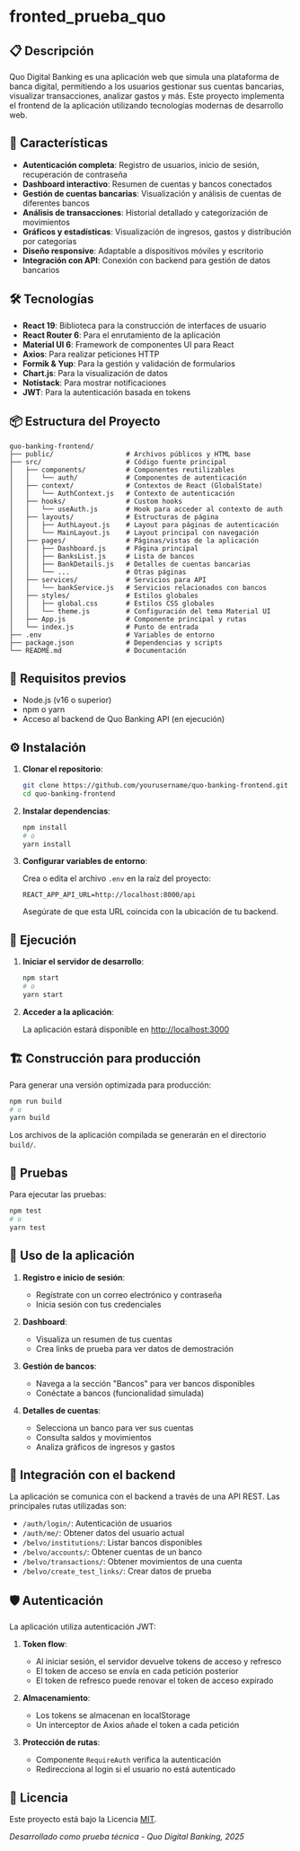 # fronted_prueba_quo

## 📋 Descripción

Quo Digital Banking es una aplicación web que simula una plataforma de banca digital, permitiendo a los usuarios gestionar sus cuentas bancarias, visualizar transacciones, analizar gastos y más. Este proyecto implementa el frontend de la aplicación utilizando tecnologías modernas de desarrollo web.

## 🚀 Características

- **Autenticación completa**: Registro de usuarios, inicio de sesión, recuperación de contraseña
- **Dashboard interactivo**: Resumen de cuentas y bancos conectados
- **Gestión de cuentas bancarias**: Visualización y análisis de cuentas de diferentes bancos
- **Análisis de transacciones**: Historial detallado y categorización de movimientos
- **Gráficos y estadísticas**: Visualización de ingresos, gastos y distribución por categorías
- **Diseño responsive**: Adaptable a dispositivos móviles y escritorio
- **Integración con API**: Conexión con backend para gestión de datos bancarios

## 🛠️ Tecnologías

- **React 19**: Biblioteca para la construcción de interfaces de usuario
- **React Router 6**: Para el enrutamiento de la aplicación
- **Material UI 6**: Framework de componentes UI para React
- **Axios**: Para realizar peticiones HTTP
- **Formik & Yup**: Para la gestión y validación de formularios
- **Chart.js**: Para la visualización de datos
- **Notistack**: Para mostrar notificaciones
- **JWT**: Para la autenticación basada en tokens

## 📦 Estructura del Proyecto

```
quo-banking-frontend/
├── public/                  # Archivos públicos y HTML base
├── src/                     # Código fuente principal
│   ├── components/          # Componentes reutilizables
│   │   └── auth/            # Componentes de autenticación
│   ├── context/             # Contextos de React (GlobalState)
│   │   └── AuthContext.js   # Contexto de autenticación
│   ├── hooks/               # Custom hooks
│   │   └── useAuth.js       # Hook para acceder al contexto de auth
│   ├── layouts/             # Estructuras de página
│   │   ├── AuthLayout.js    # Layout para páginas de autenticación
│   │   └── MainLayout.js    # Layout principal con navegación
│   ├── pages/               # Páginas/vistas de la aplicación
│   │   ├── Dashboard.js     # Página principal
│   │   ├── BanksList.js     # Lista de bancos
│   │   ├── BankDetails.js   # Detalles de cuentas bancarias
│   │   └── ...              # Otras páginas
│   ├── services/            # Servicios para API
│   │   └── bankService.js   # Servicios relacionados con bancos
│   ├── styles/              # Estilos globales
│   │   ├── global.css       # Estilos CSS globales
│   │   └── theme.js         # Configuración del tema Material UI
│   ├── App.js               # Componente principal y rutas
│   └── index.js             # Punto de entrada
├── .env                     # Variables de entorno
├── package.json             # Dependencias y scripts
└── README.md                # Documentación
```

## 🔧 Requisitos previos

- Node.js (v16 o superior)
- npm o yarn
- Acceso al backend de Quo Banking API (en ejecución)

## ⚙️ Instalación

1. **Clonar el repositorio**:
   ```bash
   git clone https://github.com/yourusername/quo-banking-frontend.git
   cd quo-banking-frontend
   ```

2. **Instalar dependencias**:
   ```bash
   npm install
   # o 
   yarn install
   ```

3. **Configurar variables de entorno**:
   
   Crea o edita el archivo `.env` en la raíz del proyecto:
   ```
   REACT_APP_API_URL=http://localhost:8000/api
   ```
   
   Asegúrate de que esta URL coincida con la ubicación de tu backend.

## 🚀 Ejecución

1. **Iniciar el servidor de desarrollo**:
   ```bash
   npm start
   # o
   yarn start
   ```

2. **Acceder a la aplicación**:
   
   La aplicación estará disponible en [http://localhost:3000](http://localhost:3000)

## 🏗️ Construcción para producción

Para generar una versión optimizada para producción:

```bash
npm run build
# o
yarn build
```

Los archivos de la aplicación compilada se generarán en el directorio `build/`.

## 🧪 Pruebas

Para ejecutar las pruebas:

```bash
npm test
# o
yarn test
```

## 📱 Uso de la aplicación

1. **Registro e inicio de sesión**:
   - Regístrate con un correo electrónico y contraseña
   - Inicia sesión con tus credenciales

2. **Dashboard**:
   - Visualiza un resumen de tus cuentas
   - Crea links de prueba para ver datos de demostración

3. **Gestión de bancos**:
   - Navega a la sección "Bancos" para ver bancos disponibles
   - Conéctate a bancos (funcionalidad simulada)

4. **Detalles de cuentas**:
   - Selecciona un banco para ver sus cuentas
   - Consulta saldos y movimientos
   - Analiza gráficos de ingresos y gastos

## 🔌 Integración con el backend

La aplicación se comunica con el backend a través de una API REST. Las principales rutas utilizadas son:

- `/auth/login/`: Autenticación de usuarios
- `/auth/me/`: Obtener datos del usuario actual
- `/belvo/institutions/`: Listar bancos disponibles
- `/belvo/accounts/`: Obtener cuentas de un banco
- `/belvo/transactions/`: Obtener movimientos de una cuenta
- `/belvo/create_test_links/`: Crear datos de prueba

## 🛡️ Autenticación

La aplicación utiliza autenticación JWT:

1. **Token flow**:
   - Al iniciar sesión, el servidor devuelve tokens de acceso y refresco
   - El token de acceso se envía en cada petición posterior
   - El token de refresco puede renovar el token de acceso expirado

2. **Almacenamiento**:
   - Los tokens se almacenan en localStorage
   - Un interceptor de Axios añade el token a cada petición

3. **Protección de rutas**:
   - Componente `RequireAuth` verifica la autenticación
   - Redirecciona al login si el usuario no está autenticado

## 📄 Licencia

Este proyecto está bajo la Licencia [MIT](LICENSE).

*Desarrollado como prueba técnica - Quo Digital Banking, 2025*

